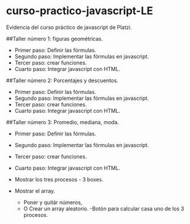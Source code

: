 # curso-practico-javascript-LE
Evidencia del curso práctico de javascript de Platzi.

##Taller número 1: figuras geométricas.
- Primer paso: Definir las fórmulas.
- Segundo paso: Implementar las fórmulas en javascript.
- Tercer paso: crear funciones.
- Cuarto paso: Integrar javascript con HTML.

##Taller número 2: Porcentajes y descuentos.
- Primer paso: Definir las fórmulas.
- Segundo paso: Implementar las fórmulas en javascript.
- Tercer paso: crear funciones.
- Cuarto paso: Integrar javascript con HTML.

##Taller número 3: Promedio, mediana, moda.
- Primer paso: Definir las fórmulas.
- Segundo paso: Implementar las fórmulas en javascript.
- Tercer paso: crear funciones.
- Cuarto paso: Integrar javascript con HTML.

- Mostrar los tres procesos - 3 boxes.
- Mostrar el array.
    - Poner y quitár números,
    - O Crear un array aleatorio.
-Botón para calcular casa uno de los 3 procesos.